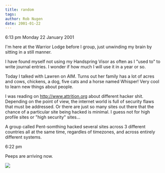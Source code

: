 ```yaml
---
title: random
tags: 
author: Rob Nugen
date: 2001-01-22
---
```


<p class=date>6:13 pm Monday 22 January 2001</p>

<p>I'm here at the Warrior Lodge before I group, just unwinding my brain by
sitting in a still manner.</p>

<p>I have found myself not using my Handspring Visor as often as I "used to"
to write journal entries.  I wonder if how much I will use it in a year or
so.</p>

<p>Today I talked with Lawren on AIM.  Turns out her family has a lot of
acres and cows, chickens, a dog, five cats and a horse named Whisper!  Very
cool to learn new things about people.</p>

<p>I was reading on <a
href="http://www.attrition.org">http://www.attrition.org</a> about different
hacker shit.  Depending on the point of view, the internet world is full of
security flaws that must be addressed.  Or there are just so many sites out
there that the chance of a particular site being hacked is minimal.  I guess
not for high profile sites or "high security" sites...</p>

<p>A group called Pent-somthing hacked several sites across 3 different
countries all at the same time, regardles of timezones, and across entirely
different systems.</p>

<p class=date>6:22 pm</p>

<p>Peeps are arriving now.</p>

<p><img src="/images/rob/wL-ROB.gif"/></p>

